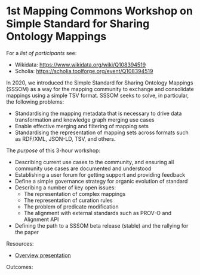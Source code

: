 # 1st Mapping Commons Workshop on Simple Standard for Sharing Ontology Mappings

For a *list of participants* see:

- Wikidata: https://www.wikidata.org/wiki/Q108394519
- Scholia: https://scholia.toolforge.org/event/Q108394519

In 2020, we introduced the Simple Standard for Sharing Ontology Mappings (SSSOM) as a way for the mapping community to exchange and consolidate mappings using a simple TSV format. SSSOM seeks to solve, in particular, the following problems:

- Standardising the mapping metadata that is necessary to drive data transformation and knowledge graph merging use cases
- Enable effective merging and filtering of mapping sets
- Standardising the representation of mapping sets across formats such as RDF/XML, JSON-LD, TSV, and others.

The *purpose* of this 3-hour workshop:

- Describing current use cases to the community, and ensuring all community use cases are documented and understood
- Establishing a user forum for getting support and providing feedback
- Define a simple governance strategy for organic evolution of standard
- Describing a number of key open issues:
    - The representation of complex mappings
    - The representation of curation rules
    - The problem of predicate modification
    - The alignment with external standards such as PROV-O and Alignment API
- Defining the path to a SSSOM beta release (stable) and the rallying for the paper

Resources:
- [Overview presentation](https://docs.google.com/presentation/d/1T75TRkpKRGHk5FSeFS7mQe8vmo8rt7bE69kgPX6PZMs/edit?usp=sharing)

Outcomes:
